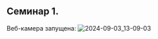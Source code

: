 ## Семинар 1.

Веб-камера запущена:
![2024-09-03_13-09-03](https://github.com/user-attachments/assets/0f265530-9e00-4911-ae88-410ae46200e2)


